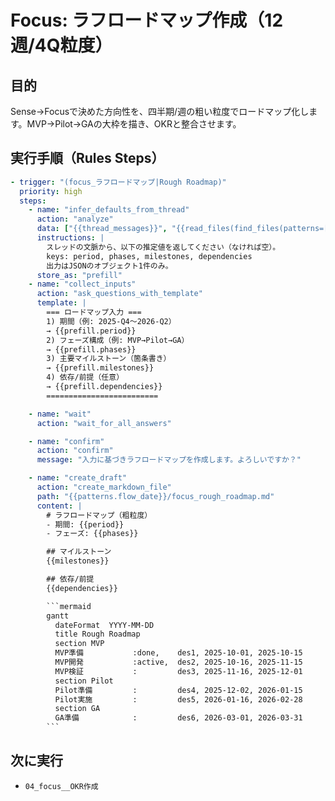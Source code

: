 # Focus: ラフロードマップ作成（12週/4Q粒度）

## 目的
Sense→Focusで決めた方向性を、四半期/週の粗い粒度でロードマップ化します。MVP→Pilot→GAの大枠を描き、OKRと整合させます。

## 実行手順（Rules Steps）
```yaml
- trigger: "(focus_ラフロードマップ|Rough Roadmap)"
  priority: high
  steps:
    - name: "infer_defaults_from_thread"
      action: "analyze"
      data: ["{{thread_messages}}", "{{read_files(find_files(patterns=['Flow/**/*.md','Flow/**/*.mdx','**/submit_*/README.md']))}}"]
      instructions: |
        スレッドの文脈から、以下の推定値を返してください（なければ空）。
        keys: period, phases, milestones, dependencies
        出力はJSONのオブジェクト1件のみ。
      store_as: "prefill"
    - name: "collect_inputs"
      action: "ask_questions_with_template"
      template: |
        === ロードマップ入力 ===
        1) 期間（例: 2025-Q4〜2026-Q2）
        → {{prefill.period}}
        2) フェーズ構成（例: MVP→Pilot→GA）
        → {{prefill.phases}}
        3) 主要マイルストーン（箇条書き）
        → {{prefill.milestones}}
        4) 依存/前提（任意）
        → {{prefill.dependencies}}
        =========================

    - name: "wait"
      action: "wait_for_all_answers"

    - name: "confirm"
      action: "confirm"
      message: "入力に基づきラフロードマップを作成します。よろしいですか？"

    - name: "create_draft"
      action: "create_markdown_file"
      path: "{{patterns.flow_date}}/focus_rough_roadmap.md"
      content: |
        # ラフロードマップ（粗粒度）
        - 期間: {{period}}
        - フェーズ: {{phases}}

        ## マイルストーン
        {{milestones}}

        ## 依存/前提
        {{dependencies}}

        ```mermaid
        gantt
          dateFormat  YYYY-MM-DD
          title Rough Roadmap
          section MVP
          MVP準備           :done,    des1, 2025-10-01, 2025-10-15
          MVP開発           :active,  des2, 2025-10-16, 2025-11-15
          MVP検証           :         des3, 2025-11-16, 2025-12-01
          section Pilot
          Pilot準備         :         des4, 2025-12-02, 2026-01-15
          Pilot実施         :         des5, 2026-01-16, 2026-02-28
          section GA
          GA準備            :         des6, 2026-03-01, 2026-03-31
        ```
```

## 次に実行
- `04_focus__OKR作成`



